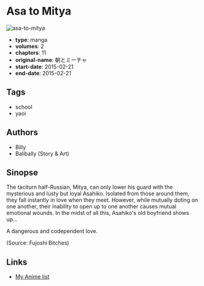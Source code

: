 # Asa to Mitya

![asa-to-mitya](https://cdn.myanimelist.net/images/manga/1/180684.jpg)

-   **type**: manga
-   **volumes**: 2
-   **chapters**: 11
-   **original-name**: 朝とミーチャ
-   **start-date**: 2015-02-21
-   **end-date**: 2015-02-21

## Tags

-   school
-   yaoi

## Authors

-   Billy
-   Balibally (Story & Art)

## Sinopse

The taciturn half-Russian, Mitya, can only lower his guard with the mysterious and lusty but loyal Asahiko. Isolated from those around them, they fall instantly in love when they meet. However, while mutually doting on one another, their inability to open up to one another causes mutual emotional wounds. In the midst of all this, Asahiko's old boyfriend shows up…

A dangerous and codependent love.

(Source: Fujoshi Bitches)

## Links

-   [My Anime list](https://myanimelist.net/manga/99887/Asa_to_Mitya)
